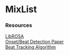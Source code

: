 # MixList

### Resources

[LibROSA](https://librosa.github.io/librosa/)<br/>
[Onset/Beat Detection Paper](https://ieeexplore.ieee.org/stamp/stamp.jsp?arnumber=1495485)<br/>
[Beat Tracking Algorithm](http://www.ee.columbia.edu/~dpwe/pubs/Ellis07-beattrack.pdf)<br/>